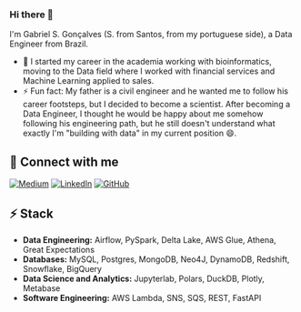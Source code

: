 ### Hi there 👋
I'm Gabriel S. Gonçalves (S. from Santos, from my portuguese side), a Data Engineer from Brazil.

- 🔭 I started my career in the academia working with bioinformatics, moving to the Data field where I worked with financial services and Machine Learning applied to sales.
- ⚡ Fun fact: My father is a civil engineer and he wanted me to follow his career footsteps, but I decided to become a scientist. After becoming a Data Engineer, I thought he would be happy about me somehow following his engineering path, but he still doesn't understand what exactly I'm "building with data" in my current position 😄. 

## 🔗 Connect with me
[![Medium](https://img.shields.io/badge/Medium-12100E?style=for-the-badge&logo=medium&logoColor=white)]([https://medium.com/@sionek](https://medium.com/@gabrielsgoncalves))
[![LinkedIn](https://img.shields.io/badge/linkedin-%230077B5.svg?style=for-the-badge&logo=linkedin&logoColor=white)]([https://linkedin.com/in/andresionek](https://www.linkedin.com/in/gabrielsantosgoncalves/))
[![GitHub](https://img.shields.io/badge/github-%23121011.svg?style=for-the-badge&logo=github&logoColor=white)]([https://github.com/andresionek91/](https://github.com/GabrielSGoncalves))

## ⚡ Stack

* **Data Engineering:** Airflow, PySpark, Delta Lake, AWS Glue, Athena, Great Expectations
* **Databases:** MySQL, Postgres, MongoDB, Neo4J, DynamoDB, Redshift, Snowflake, BigQuery
* **Data Science and Analytics:** Jupyterlab, Polars, DuckDB, Plotly, Metabase
* **Software Engineering:** AWS Lambda, SNS, SQS, REST, FastAPI


<!--
**GabrielSGoncalves/GabrielSGoncalves** is a ✨ _special_ ✨ repository because its `README.md` (this file) appears on your GitHub profile.

Here are some ideas to get you started:

- 🔭 I’m currently working on ...
- 🌱 I’m currently learning ...
- 👯 I’m looking to collaborate on ...
- 🤔 I’m looking for help with ...
- 💬 Ask me about ...
- 📫 How to reach me: ...
- 😄 Pronouns: ...
- ⚡ Fun fact: ...
-->

